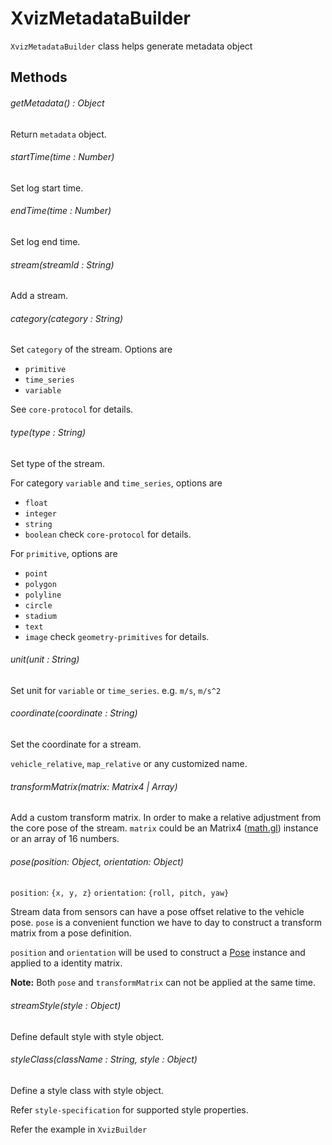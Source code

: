 # XvizMetadataBuilder

`XvizMetadataBuilder` class helps generate metadata object


## Methods

###### getMetadata() : Object
Return `metadata` object.

###### startTime(time : Number)
Set log start time.

###### endTime(time : Number)
Set log end time.

###### stream(streamId : String)
Add a stream.

###### category(category : String)
Set `category` of the stream. Options are

- `primitive`
- `time_series`
- `variable`

See `core-protocol` for details.


###### type(type : String)
Set type of the stream.

For category `variable` and `time_series`, options are
- `float`
- `integer`
- `string`
- `boolean`
check `core-protocol` for details.

For `primitive`, options are
- `point`
- `polygon`
- `polyline`
- `circle`
- `stadium`
- `text`
- `image`
check `geometry-primitives` for details.


###### unit(unit : String)
Set unit for `variable` or `time_series`. e.g. `m/s`, `m/s^2`

###### coordinate(coordinate : String)
Set the coordinate for a stream.

`vehicle_relative`, `map_relative` or any customized name.

###### transformMatrix(matrix: Matrix4 | Array)
Add a custom transform matrix.  In order to make a relative adjustment from the core pose of the stream.
`matrix` could be an Matrix4 ([math.gl](https://github.com/uber-web/math.gl/blob/master/docs/api-reference/matrix4.md)) instance or an array of 16 numbers.

###### pose(position: Object, orientation: Object)
`position`: `{x, y, z}` 
`orientation`: `{roll, pitch, yaw}`

Stream data from sensors can have a pose offset relative to the vehicle pose. `pose` is a convenient function we have to day to construct a transform matrix from a pose definition.

`position` and `orientation` will be used to construct a [Pose](https://github.com/uber-web/math.gl/blob/master/src/pose.js) instance and applied to a identity matrix.

**Note:** Both `pose` and `transformMatrix` can not be applied at the same time.

###### streamStyle(style : Object)
Define default style with style object.

###### styleClass(className : String, style : Object)
Define a style class with style object.

Refer `style-specification` for supported style properties.

Refer the example in `XvizBuilder`
